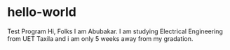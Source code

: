 # hello-world
Test Program
Hi, Folks
I am Abubakar. I am studying Electrical Engineering from UET Taxila and i am only 5 weeks away from my gradation.
